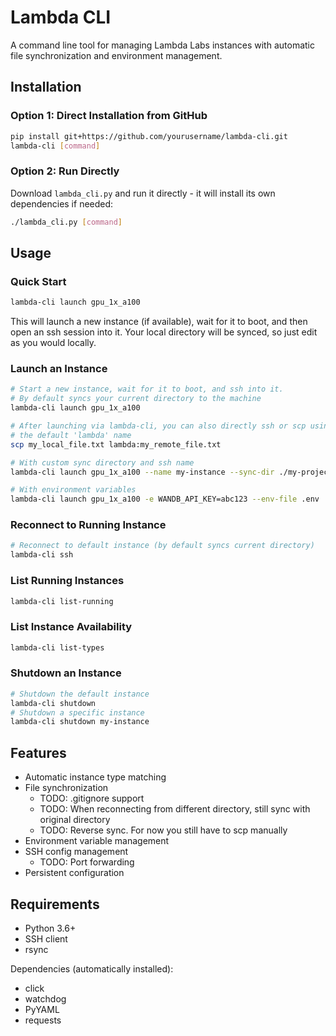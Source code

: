 # Lambda CLI

A command line tool for managing Lambda Labs instances with automatic file synchronization and environment management.

## Installation

### Option 1: Direct Installation from GitHub
```bash
pip install git+https://github.com/yourusername/lambda-cli.git
lambda-cli [command]
```

### Option 2: Run Directly
Download `lambda_cli.py` and run it directly - it will install its own dependencies if needed:
```bash
./lambda_cli.py [command]
```

## Usage

### Quick Start
```bash
lambda-cli launch gpu_1x_a100
```
This will launch a new instance (if available), wait for it to boot, and then
open an ssh session into it. Your local directory will be synced, so just edit
as you would locally.

### Launch an Instance
```bash
# Start a new instance, wait for it to boot, and ssh into it.
# By default syncs your current directory to the machine
lambda-cli launch gpu_1x_a100

# After launching via lambda-cli, you can also directly ssh or scp using 
# the default 'lambda' name
scp my_local_file.txt lambda:my_remote_file.txt

# With custom sync directory and ssh name
lambda-cli launch gpu_1x_a100 --name my-instance --sync-dir ./my-project

# With environment variables
lambda-cli launch gpu_1x_a100 -e WANDB_API_KEY=abc123 --env-file .env
```

### Reconnect to Running Instance
```bash
# Reconnect to default instance (by default syncs current directory)
lambda-cli ssh
```

### List Running Instances
```bash
lambda-cli list-running
```

### List Instance Availability
```bash
lambda-cli list-types
```

### Shutdown an Instance
```bash
# Shutdown the default instance
lambda-cli shutdown 
# Shutdown a specific instance
lambda-cli shutdown my-instance
```

## Features

- Automatic instance type matching
- File synchronization 
    - TODO: .gitignore support
    - TODO: When reconnecting from different directory,
      still sync with original directory
    - TODO: Reverse sync. For now you still have to scp manually
- Environment variable management
- SSH config management
    - TODO: Port forwarding
- Persistent configuration

## Requirements

- Python 3.6+
- SSH client
- rsync

Dependencies (automatically installed):
- click
- watchdog
- PyYAML
- requests
